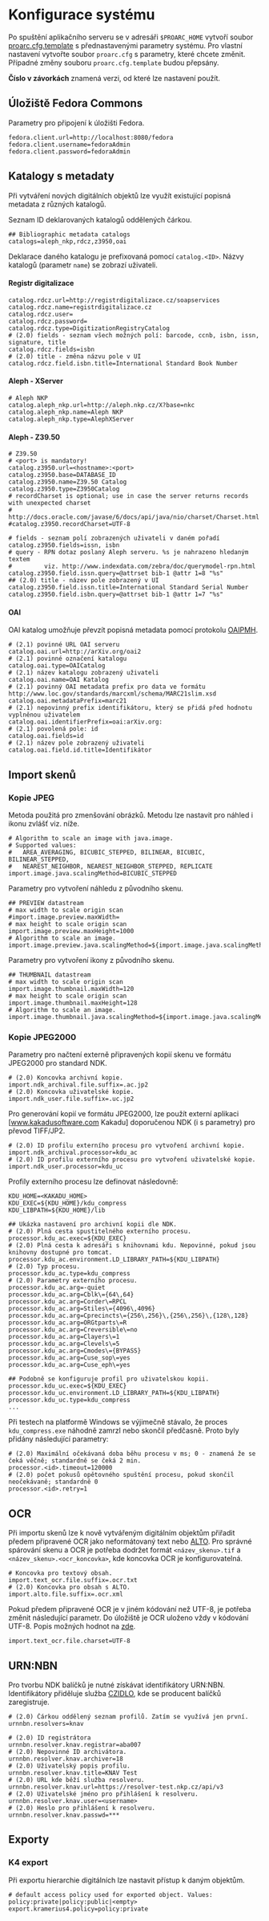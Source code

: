 

# Konfigurace systému #

Po spuštění aplikačního serveru se v adresáři `$PROARC_HOME` vytvoří soubor [proarc.cfg.template](http://archivacni-system.googlecode.com/git/proarc-common/src/main/resources/cz/cas/lib/proarc/common/config/proarc.properties) s přednastavenými parametry systému. Pro vlastní nastavení vytvořte soubor `proarc.cfg` s parametry, které chcete změnit. Případné změny souboru `proarc.cfg.template` budou přepsány.

**Číslo v závorkách** znamená verzi, od které lze nastavení použít.

## Úložiště Fedora Commons ##

Parametry pro připojení k úložišti Fedora.
```
fedora.client.url=http://localhost:8080/fedora
fedora.client.username=fedoraAdmin
fedora.client.password=fedoraAdmin
```

## Katalogy s metadaty ##

Při vytváření nových digitálních objektů lze využít existující popisná metadata z různých katalogů.

Seznam ID deklarovaných katalogů oddělených čárkou.
```
## Bibliographic metadata catalogs
catalogs=aleph_nkp,rdcz,z3950,oai
```

Deklarace daného katalogu je prefixovaná pomocí `catalog.<ID>`. Názvy katalogů (parametr `name`) se zobrazí uživateli.

#### Registr digitalizace ####
```
catalog.rdcz.url=http://registrdigitalizace.cz/soapservices
catalog.rdcz.name=registrdigitalizace.cz
catalog.rdcz.user=
catalog.rdcz.password=
catalog.rdcz.type=DigitizationRegistryCatalog
# (2.0) fields - seznam všech možných polí: barcode, ccnb, isbn, issn, signature, title
catalog.rdcz.fields=isbn
# (2.0) title - změna názvu pole v UI
catalog.rdcz.field.isbn.title=International Standard Book Number
```

#### Aleph - XServer ####
```
# Aleph NKP
catalog.aleph_nkp.url=http://aleph.nkp.cz/X?base=nkc
catalog.aleph_nkp.name=Aleph NKP
catalog.aleph_nkp.type=AlephXServer
```

#### Aleph - Z39.50 ####
```
# Z39.50
# <port> is mandatory!
catalog.z3950.url=<hostname>:<port>
catalog.z3950.base=DATABASE_ID
catalog.z3950.name=Z39.50 Catalog
catalog.z3950.type=Z3950Catalog
# recordCharset is optional; use in case the server returns records with unexpected charset
# http://docs.oracle.com/javase/6/docs/api/java/nio/charset/Charset.html
#catalog.z3950.recordCharset=UTF-8

# fields - seznam polí zobrazených uživateli v daném pořadí
catalog.z3950.fields=issn, isbn
# query - RPN dotaz poslaný Aleph serveru. %s je nahrazeno hledaným textem
#         viz. http://www.indexdata.com/zebra/doc/querymodel-rpn.html
catalog.z3950.field.issn.query=@attrset bib-1 @attr 1=8 "%s"
## (2.0) title - název pole zobrazený v UI
catalog.z3950.field.issn.title=International Standard Serial Number
catalog.z3950.field.isbn.query=@attrset bib-1 @attr 1=7 "%s"
```

#### OAI ####
OAI katalog umožňuje převzít popisná metadata pomocí protokolu [OAIPMH](http://www.openarchives.org/OAI/openarchivesprotocol.html).
```
# (2.1) povinné URL OAI serveru
catalog.oai.url=http://arXiv.org/oai2
# (2.1) povinné označení katalogu
catalog.oai.type=OAICatalog
# (2.1) název katalogu zobrazený uživateli
catalog.oai.name=OAI Katalog
# (2.1) povinný OAI metadata prefix pro data ve formátu http://www.loc.gov/standards/marcxml/schema/MARC21slim.xsd
catalog.oai.metadataPrefix=marc21
# (2.1) nepovinný prefix identifikátoru, který se přidá před hodnotu vyplněnou uživatelem
catalog.oai.identifierPrefix=oai:arXiv.org:
# (2.1) povolená pole: id
catalog.oai.fields=id
# (2.1) název pole zobrazený uživateli
catalog.oai.field.id.title=Identifikátor
```

## Import skenů ##
### Kopie JPEG ###
Metoda použitá pro zmenšování obrázků. Metodu lze nastavit pro náhled i ikonu zvlášť viz. níže.
```
# Algorithm to scale an image with java.image.
# Supported values:
#   AREA_AVERAGING, BICUBIC_STEPPED, BILINEAR, BICUBIC, BILINEAR_STEPPED,
#   NEAREST_NEIGHBOR, NEAREST_NEIGHBOR_STEPPED, REPLICATE
import.image.java.scalingMethod=BICUBIC_STEPPED
```

Parametry pro vytvoření náhledu z původního skenu.
```
## PREVIEW datastream
# max width to scale origin scan
#import.image.preview.maxWidth=
# max height to scale origin scan
import.image.preview.maxHeight=1000
# Algorithm to scale an image.
import.image.preview.java.scalingMethod=${import.image.java.scalingMethod}
```

Parametry pro vytvoření ikony z původního skenu.
```
## THUMBNAIL datastream
# max width to scale origin scan
import.image.thumbnail.maxWidth=120
# max height to scale origin scan
import.image.thumbnail.maxHeight=128
# Algorithm to scale an image.
import.image.thumbnail.java.scalingMethod=${import.image.java.scalingMethod}
```

### Kopie JPEG2000 ###
Parametry pro načtení externě připravených kopií skenu ve formátu JPEG2000 pro standard NDK.
```
# (2.0) Koncovka archivní kopie.
import.ndk_archival.file.suffix=.ac.jp2
# (2.0) Koncovka uživatelské kopie.
import.ndk_user.file.suffix=.uc.jp2
```

Pro generování kopií ve formátu JPEG2000, lze použít externí aplikaci [www.kakadusoftware.com Kakadu] doporučenou NDK (i s parametry) pro převod TIFF/JP2.
```
# (2.0) ID profilu externího procesu pro vytvoření archivní kopie.
import.ndk_archival.processor=kdu_ac
# (2.0) ID profilu externího procesu pro vytvoření uživatelské kopie.
import.ndk_user.processor=kdu_uc
```

Profily externího procesu lze definovat následovně:
```
KDU_HOME=<KAKADU_HOME>
KDU_EXEC=${KDU_HOME}/kdu_compress
KDU_LIBPATH=${KDU_HOME}/lib

## Ukázka nastavení pro archivní kopii dle NDK.
# (2.0) Plná cesta spustitelného externího procesu.
processor.kdu_ac.exec=${KDU_EXEC}
# (2.0) Plná cesta k adresáři s knihovnami kdu. Nepovinné, pokud jsou knihovny dostupné pro tomcat.
processor.kdu_ac.environment.LD_LIBRARY_PATH=${KDU_LIBPATH}
# (2.0) Typ procesu.
processor.kdu_ac.type=kdu_compress
# (2.0) Parametry externího procesu.
processor.kdu_ac.arg=-quiet
processor.kdu_ac.arg=Cblk\={64\,64}
processor.kdu_ac.arg=Corder\=RPCL
processor.kdu_ac.arg=Stiles\={4096\,4096}
processor.kdu_ac.arg=Cprecincts\={256\,256}\,{256\,256}\,{128\,128}
processor.kdu_ac.arg=ORGtparts\=R
processor.kdu_ac.arg=Creversible\=no
processor.kdu_ac.arg=Clayers\=1
processor.kdu_ac.arg=Clevels\=5
processor.kdu_ac.arg=Cmodes\={BYPASS}
processor.kdu_ac.arg=Cuse_sop\=yes
processor.kdu_ac.arg=Cuse_eph\=yes

## Podobně se konfiguruje profil pro uživatelskou kopii.
processor.kdu_uc.exec=${KDU_EXEC}
processor.kdu_uc.environment.LD_LIBRARY_PATH=${KDU_LIBPATH}
processor.kdu_uc.type=kdu_compress
...
```

Při testech na platformě Windows se výjimečně stávalo, že proces `kdu_compress.exe` náhodně zamrzl nebo skončil předčasně. Proto byly přidány následující parametry:
```
# (2.0) Maximální očekávaná doba běhu procesu v ms; 0 - znamená že se čeká věčně; standardně se čeká 2 min.
processor.<id>.timeout=120000
# (2.0) počet pokusů opětovného spuštění procesu, pokud skončil neočekávaně; standardně 0
processor.<id>.retry=1
```

## OCR ##

Při importu skenů lze k nově vytvářeným digitálním objektům přiřadit předem připravené OCR jako neformátovaný text nebo [ALTO](http://www.loc.gov/alto). Pro správné spárování skenu a OCR je potřeba dodržet formát `<název_skenu>.tif` a `<název_skenu>.<ocr_koncovka>`, kde koncovka OCR je konfigurovatelná.
```
# Koncovka pro textový obsah.
import.text_ocr.file.suffix=.ocr.txt
# (2.0) Koncovka pro obsah s ALTO.
import.alto.file.suffix=.ocr.xml
```

Pokud předem připravené OCR je v jiném kódování než UTF-8, je potřeba změnit následující parametr. Do úložiště je OCR uloženo vždy v kódování UTF-8. Popis možných hodnot na [zde](http://docs.oracle.com/javase/6/docs/api/java/nio/charset/Charset.html).
```
import.text_ocr.file.charset=UTF-8
```

## URN:NBN ##

Pro tvorbu NDK balíčků je nutné získávat identifikátory URN:NBN. Identifikátory přiděluje služba [CZIDLO](https://resolver.nkp.cz), kde se producent balíčků zaregistruje.
```
# (2.0) Čárkou oddělený seznam profilů. Zatím se využívá jen první.
urnnbn.resolvers=knav

# (2.0) ID registrátora
urnnbn.resolver.knav.registrar=aba007
# (2.0) Nepovinné ID archivátora.
urnnbn.resolver.knav.archiver=18
# (2.0) Uživatelský popis profilu.
urnnbn.resolver.knav.title=KNAV Test
# (2.0) URL kde běží služba resolveru.
urnnbn.resolver.knav.url=https://resolver-test.nkp.cz/api/v3
# (2.0) Uživatelské jméno pro přihlášení k resolveru.
urnnbn.resolver.knav.user=<username>
# (2.0) Heslo pro přihlášení k resolveru.
urnnbn.resolver.knav.passwd=***
```

## Exporty ##
### K4 export ###

Při exportu hierarchie digitálních lze nastavit přístup k daným objektům.
```
# default access policy used for exported object. Values: policy:private|policy:public|<empty>
export.kramerius4.policy=policy:private
```